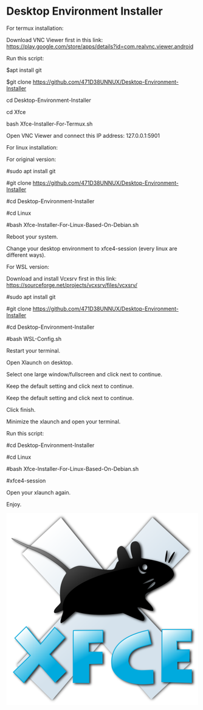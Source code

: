 # Desktop Environment Installer

For termux installation:

Download VNC Viewer first in this link: https://play.google.com/store/apps/details?id=com.realvnc.viewer.android

Run this script:

$apt install git

$git clone https://github.com/471D38UNNUX/Desktop-Environment-Installer

cd Desktop-Environment-Installer

cd Xfce

bash Xfce-Installer-For-Termux.sh

Open VNC Viewer and connect this IP address: 127.0.0.1:5901

For linux installation:

For original version:

#sudo apt install git

#git clone https://github.com/471D38UNNUX/Desktop-Environment-Installer

#cd Desktop-Environment-Installer

#cd Linux

#bash Xfce-Installer-For-Linux-Based-On-Debian.sh

Reboot your system.

Change your desktop environment to xfce4-session (every linux are different ways).

For WSL version:

Download and install Vcxsrv first in this link: https://sourceforge.net/projects/vcxsrv/files/vcxsrv/

#sudo apt install git

#git clone https://github.com/471D38UNNUX/Desktop-Environment-Installer

#cd Desktop-Environment-Installer

#bash WSL-Config.sh

Restart your terminal.

Open Xlaunch on desktop.

Select one large window/fullscreen and click next to continue.

Keep the default setting and click next to continue.

Keep the default setting and click next to continue.

Click finish.

Minimize the xlaunch and open your terminal.

Run this script:

#cd Desktop-Environment-Installer

#cd Linux

#bash Xfce-Installer-For-Linux-Based-On-Debian.sh

#xfce4-session

Open your xlaunch again.

Enjoy.

![](1280px-Xfce_logo.svg.png)

